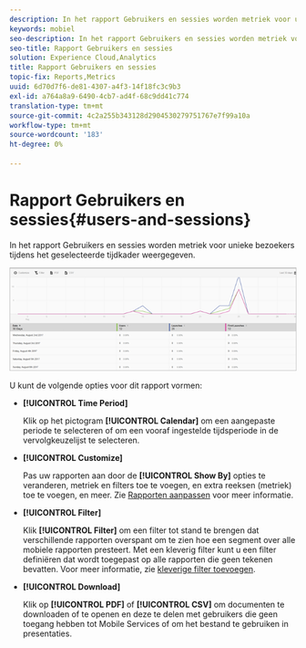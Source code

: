```yaml
---
description: In het rapport Gebruikers en sessies worden metriek voor unieke bezoekers tijdens het geselecteerde tijdkader weergegeven.
keywords: mobiel
seo-description: In het rapport Gebruikers en sessies worden metriek voor unieke bezoekers tijdens het geselecteerde tijdkader weergegeven.
seo-title: Rapport Gebruikers en sessies
solution: Experience Cloud,Analytics
title: Rapport Gebruikers en sessies
topic-fix: Reports,Metrics
uuid: 6d70d7f6-de81-4307-a4f3-14f18fc3c9b3
exl-id: a764a8a9-6490-4cb7-ad4f-68c9dd41c774
translation-type: tm+mt
source-git-commit: 4c2a255b343128d2904530279751767e7f99a10a
workflow-type: tm+mt
source-wordcount: '183'
ht-degree: 0%

---
```


# Rapport Gebruikers en sessies{#users-and-sessions}

In het rapport Gebruikers en sessies worden metriek voor unieke bezoekers tijdens het geselecteerde tijdkader weergegeven.

![Rapport Gebruikers en sessies](assets/users_sessions.png)

U kunt de volgende opties voor dit rapport vormen:

* **[!UICONTROL Time Period]**

   Klik op het pictogram **[!UICONTROL Calendar]** om een aangepaste periode te selecteren of om een vooraf ingestelde tijdsperiode in de vervolgkeuzelijst te selecteren.

* **[!UICONTROL Customize]**

   Pas uw rapporten aan door de **[!UICONTROL Show By]** opties te veranderen, metriek en filters toe te voegen, en extra reeksen (metriek) toe te voegen, en meer. Zie [Rapporten aanpassen](/help/using/usage/reports-customize/t-reports-customize.md) voor meer informatie.

* **[!UICONTROL Filter]**

   Klik **[!UICONTROL Filter]** om een filter tot stand te brengen dat verschillende rapporten overspant om te zien hoe een segment over alle mobiele rapporten presteert. Met een kleverig filter kunt u een filter definiëren dat wordt toegepast op alle rapporten die geen tekenen bevatten. Voor meer informatie, zie [kleverige filter toevoegen](/help/using/usage/reports-customize/t-sticky-filter.md).

* **[!UICONTROL Download]**

   Klik op **[!UICONTROL PDF]** of **[!UICONTROL CSV]** om documenten te downloaden of te openen en deze te delen met gebruikers die geen toegang hebben tot Mobile Services of om het bestand te gebruiken in presentaties.
